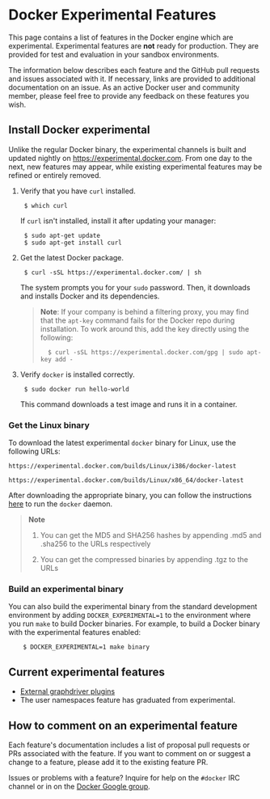 # Docker Experimental Features

This page contains a list of features in the Docker engine which are
experimental. Experimental features are **not** ready for production. They are
provided for test and evaluation in your sandbox environments.  

The information below describes each feature and the GitHub pull requests and
issues associated with it. If necessary, links are provided to additional
documentation on an issue.  As an active Docker user and community member,
please feel free to provide any feedback on these features you wish.

## Install Docker experimental

Unlike the regular Docker binary, the experimental channels is built and
updated nightly on https://experimental.docker.com. From one day to the
next, new features may appear, while existing experimental features may be
refined or entirely removed.

1. Verify that you have `curl` installed.

        $ which curl

    If `curl` isn't installed, install it after updating your manager:

        $ sudo apt-get update
        $ sudo apt-get install curl

2. Get the latest Docker package.

        $ curl -sSL https://experimental.docker.com/ | sh

    The system prompts you for your `sudo` password. Then, it downloads and
    installs Docker and its dependencies.

	>**Note**: If your company is behind a filtering proxy, you may find that the
	>`apt-key`
	>command fails for the Docker repo during installation. To work around this,
	>add the key directly using the following:
	>
	>       $ curl -sSL https://experimental.docker.com/gpg | sudo apt-key add -

3. Verify `docker` is installed correctly.

        $ sudo docker run hello-world

    This command downloads a test image and runs it in a container.

### Get the Linux binary
To download the latest experimental `docker` binary for Linux,
use the following URLs:

    https://experimental.docker.com/builds/Linux/i386/docker-latest

    https://experimental.docker.com/builds/Linux/x86_64/docker-latest

After downloading the appropriate binary, you can follow the instructions
[here](https://docs.docker.com/installation/binaries/#get-the-docker-binary) to run the `docker` daemon.

> **Note**
>
> 1) You can get the MD5 and SHA256 hashes by appending .md5 and .sha256 to the URLs respectively
>
> 2) You can get the compressed binaries by appending .tgz to the URLs

### Build an experimental binary
You can also build the experimental binary from the standard development environment by adding
`DOCKER_EXPERIMENTAL=1` to the environment where you run `make` to build Docker binaries. For example,
to build a Docker binary with the experimental features enabled:

        $ DOCKER_EXPERIMENTAL=1 make binary

## Current experimental features

 * [External graphdriver plugins](plugins_graphdriver.md)
 * The user namespaces feature has graduated from experimental.

## How to comment on an experimental feature

Each feature's documentation includes a list of proposal pull requests or PRs associated with the feature. If you want to comment on or suggest a change to a feature, please add it to the existing feature PR.  

Issues or problems with a feature? Inquire for help on the `#docker` IRC channel or in on the [Docker Google group](https://groups.google.com/forum/#!forum/docker-user).  
